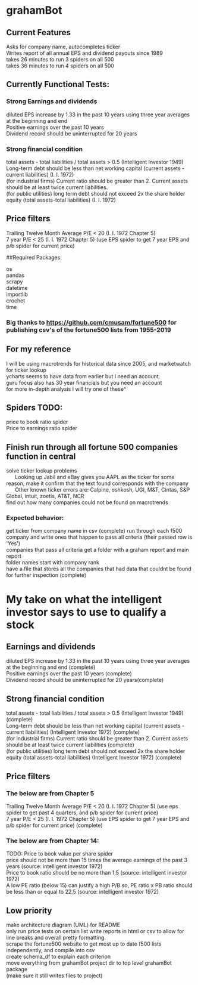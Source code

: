 # grahamBot
## Current Features
Asks for company name, autocompletes ticker<br>
Writes report of all annual EPS and dividend payouts since 1989 <br>
takes 26 minutes to run 3 spiders on all 500<br>
takes 36 minutes to run 4 spiders on all 500<br>
## Currently Functional Tests:
### Strong Earnings and dividends
diluted EPS increase by 1.33 in the past 10 years using three year averages at the beginning and end<br>
Positive earnings over the past 10 years<br>
Dividend record should be uninterrupted for 20 years <br>
### Strong financial condition
total assets - total liabilities / total assets > 0.5 (Intelligent Investor 1949)<br>
Long-term debt should be less than net working capital (current assets - current liabilities) (I. I. 1972)<br>
(for industrial firms) Current ratio should be greater than 2. Current assets should be at least twice current liabilities. <br>
(for public utilities) long term debt should not exceed 2x the share holder equity (total assets-total liabilities) (I. I. 1972)<br>
## Price filters
Trailing Twelve Month Average P/E < 20 (I. I. 1972 Chapter 5)<br>
7 year P/E < 25 (I. I. 1972 Chapter 5) (use EPS spider to get 7 year EPS and p/b spider for current price)<br>

##Required Packages:

os<br>
pandas<br>
scrapy<br>
datetime<br>
importlib<br>
crochet <br>
time<br>

### Big thanks to https://github.com/cmusam/fortune500 for publishing csv's of the fortune500 lists from 1955-2019

## For my reference
I will be using macrotrends for historical data since 2005, and marketwatch for ticker lookup <br>
ycharts seems to have data from earlier but I need an account. <br/>
guru focus also has 30 year financials but you need an account <br/>
for more in-depth analysis I will try one of these^ <br/>

## Spiders TODO:
price to book ratio spider<br>
Price to earnings ratio spider <br>

## Finish run through all fortune 500 companies function in central
solve ticker lookup problems<br>
&nbsp;&nbsp;&nbsp;&nbsp;&nbsp;&nbsp;Looking up Jabil and eBay gives you AAPL as the ticker for some reason, make it confirm that the text found corresponds with the company<br>
&nbsp;&nbsp;&nbsp;&nbsp;&nbsp;&nbsp;Other known ticker errors are: Calpine, oshkosh, UGI, M&T, Cintas, S&P Global, intuit, zoetis, AT&T, NCR <br>
find out how many companies could not be found on macrotrends<br>

### Expected behavior: 
get ticker from company name in csv (complete)
run through each f500 company and write ones that happen to pass all criteria (their passed row is 'Yes')<br>
companies that pass all criteria get a folder with a graham report and main report <br>
folder names start with company rank <br>
have a file that stores all the companies that had data that couldnt be found for further inspection (complete)<br>

# My take on what the intelligent investor says to use to qualify a stock
## Earnings and dividends
diluted EPS increase by 1.33 in the past 10 years using three year averages at the beginning and end (complete)<br>
Positive earnings over the past 10 years (complete)<br>
Dividend record should be uninterrupted for 20 years(complete) <br>

## Strong financial condition
total assets - total liabilities / total assets > 0.5 (Intelligent Investor 1949) (complete)<br>
Long-term debt should be less than net working capital (current assets - current liabilities) (Intelligent Investor 1972) (complete)<br>
(for industrial firms) Current ratio should be greater than 2. Current assets should be at least twice current liabilities (complete)<br>
(for public utilities) long term debt should not exceed 2x the share holder equity (total assets-total liabilities) (Intelligent Investor 1972) (complete)<br>
## Price filters
### The below are from Chapter 5
Trailing Twelve Month Average P/E < 20 (I. I. 1972 Chapter 5) (use eps spider to get past 4 quarters, and p/b spider for current price)<br>
7 year P/E < 25 (I. I. 1972 Chapter 5) (use EPS spider to get 7 year EPS and p/b spider for current price) (complete)<br>
### The below are from Chapter 14: 
TODO: Price to book value per share spider <br>
price should not be more than 15 times the average earnings of the past 3 years (source: intelligent investor 1972)<br>
Price to book ratio should be no more than 1.5 (source: intelligent investor 1972)<br>
A low PE ratio (below 15) can justify a high P/B so, PE ratio x PB ratio should be less than or equal to 22.5 (source: intelligent investor 1972)<br>

## Low priority
make architecture diagram (UML) for README<br>
only run price tests on certain list
write reports in html or csv to allow for line breaks and overall pretty formatting.<br>
scrape the fortune500 website to get most up to date f500 lists independently, and compile into csv<br>
create schema_df to explain each criterion<br>
move everything from grahamBot project dir to top level grahamBot package<br>
(make sure it still writes files to project)